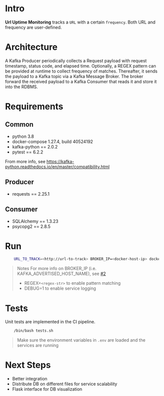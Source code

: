 # Intro
**Url Uptime Monitoring** tracks a `URL` with a certain `frequency`. Both URL and frequency are user-defined.

# Architecture
A Kafka Producer periodically collects a Request payload with request timestamp, status code, and elapsed time.
Optionally, a REGEX pattern can be provided at runtime to collect frequency of matches.
Thereafter, it sends the payload to a Kafka topic via a Kafka Message Broker.
The broker forward the received payload to a Kafka Consumer that reads it and store it into the RDBMS.

# Requirements

## Common
* python 3.8
* docker-compose 1.27.4, build 40524192
* kafka-python == 2.0.2
* pytest == 6.2.2

From more info, see https://kafka-python.readthedocs.io/en/master/compatibility.html

## Producer
* requests == 2.25.1

## Consumer
* SQLAlchemy == 1.3.23
* psycopg2 == 2.8.5

# Run
```bash
    URL_TO_TRACK=<http://url-to-track> BROKER_IP=<docker-host-ip> docker-compose up --build
```
> Notes
> For more info on BROKER_IP (i.e. KAFKA_ADVERTISED_HOST_NAME), see [#2](https://github.com/wurstmeister/kafka-docker#pre-requisites)
> * REGEX=`<regex-str>` to enable pattern matching
> * DEBUG=1 to enable service logging

# Tests
Unit tests are implemented in the CI pipeline.

```bash
    /bin/bash tests.sh
```
> Make sure the environment variables in `.env` are loaded and the services are running

# Next Steps
* Better integration 
* Distribute DB on different files for service scalability
* Flask interface for DB visualization
